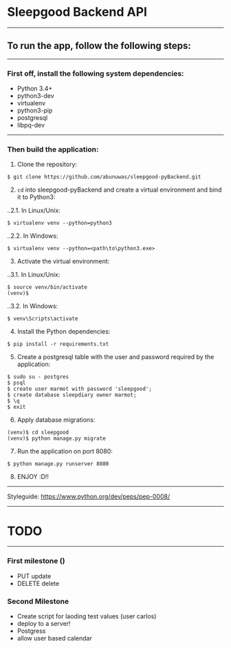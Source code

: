 # Sleepgood Backend API
***

##  To run the app, follow the following steps:
***

### First off, install the following system dependencies:

- Python 3.4+
- python3-dev
- virtualenv
- python3-pip
- postgresql
- libpq-dev

---

### Then build the application:

1. Clone the repository:

```$ git clone https://github.com/abunuwas/sleepgood-pyBackend.git```

2. ```cd``` into sleepgood-pyBackend and create a virtual environment and bind it to Python3:

..2.1. In Linux/Unix:

```$ virtualenv venv --python=python3```

..2.2. In Windows:

```$ virtualenv venv --python=<path\to\python3.exe>```

3. Activate the virtual environment:

..3.1. In Linux/Unix:

```
$ source venv/bin/activate
(venv)$ 
``` 

..3.2. In Windows:

```
$ venv\Scripts\activate
```

4. Install the Python dependencies:

```$ pip install -r requirements.txt```

5. Create a postgresql table with the user and password required by the application:

```
$ sudo su - postgres
$ psql
$ create user marmot with password 'sleepgood';
$ create database sleepdiary owner marmot;
$ \q
$ exit
```

6. Apply database migrations:

```
(venv)$ cd sleepgood
(venv)$ python manage.py migrate
```

7. Run the application on port 8080:

```$ python manage.py runserver 8080```

8. ENJOY :D!!

***

Styleguide: https://www.python.org/dev/peps/pep-0008/

***

# TODO 

***

### First milestone ()

* PUT update
* DELETE delete

### Second Milestone

* Create script for laoding test values (user carlos)
* deploy to a server!
* Postgress
* allow user based calendar
